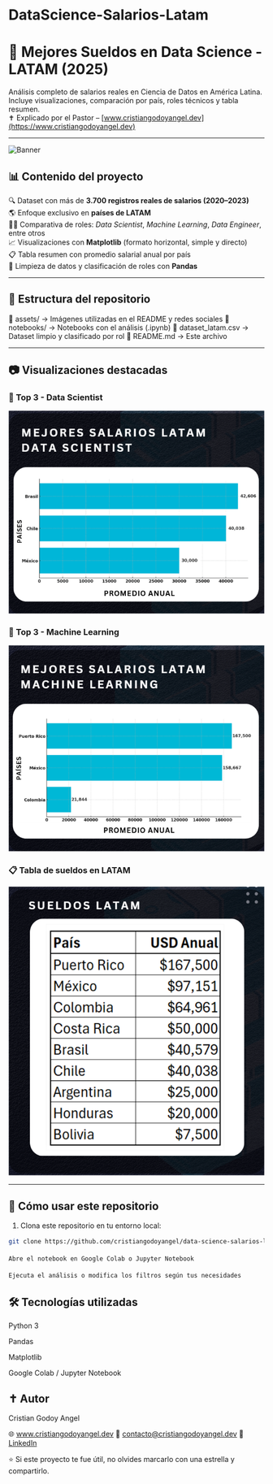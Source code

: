 ﻿# DataScience-Salarios-Latam
# 💸 Mejores Sueldos en Data Science - LATAM (2025)

Análisis completo de salarios reales en Ciencia de Datos en América Latina.  
Incluye visualizaciones, comparación por país, roles técnicos y tabla resumen.  
✝️ Explicado por el Pastor – [www.cristiangodoyangel.dev](https://www.cristiangodoyangel.dev)

---

![Banner](./assets/banner-portada.png)

## 📊 Contenido del proyecto

🔍 Dataset con más de **3.700 registros reales de salarios (2020–2023)**  
🌎 Enfoque exclusivo en **países de LATAM**  
👨‍💻 Comparativa de roles: *Data Scientist*, *Machine Learning*, *Data Engineer*, entre otros  
📈 Visualizaciones con **Matplotlib** (formato horizontal, simple y directo)  
📋 Tabla resumen con promedio salarial anual por país  
🧼 Limpieza de datos y clasificación de roles con **Pandas**

---

## 📁 Estructura del repositorio

📂 assets/ → Imágenes utilizadas en el README y redes sociales
📂 notebooks/ → Notebooks con el análisis (.ipynb)
📄 dataset_latam.csv → Dataset limpio y clasificado por rol
📄 README.md → Este archivo


---

## 📷 Visualizaciones destacadas

### 🥇 Top 3 - Data Scientist
![Top3_DS](./assets/top_3_data_scientist.png)

### 🤖 Top 3 - Machine Learning
![Top3_ML](./assets/top_3_machine_learning.png)

### 📋 Tabla de sueldos en LATAM
![Tabla](./assets/tabla_latam.png)

---

## 🚀 Cómo usar este repositorio

1. Clona este repositorio en tu entorno local:
```bash
git clone https://github.com/cristiangodoyangel/data-science-salarios-latam.git

Abre el notebook en Google Colab o Jupyter Notebook

Ejecuta el análisis o modifica los filtros según tus necesidades
```

## 🛠️ Tecnologías utilizadas
Python 3

Pandas

Matplotlib

Google Colab / Jupyter Notebook


## ✝️ Autor
Cristian Godoy Angel 

🌐 www.cristiangodoyangel.dev
📧 contacto@cristiangodoyangel.dev
🔗 [LinkedIn](https://www.linkedin.com/in/cristian-godoy-angel/)

⭐ Si este proyecto te fue útil, no olvides marcarlo con una estrella y compartirlo.
